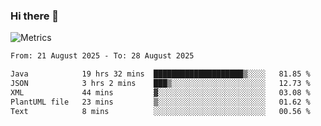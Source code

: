 ### Hi there 👋

![Metrics](https://github.com/radoapx/radoapx/blob/main/github-metrics.svg)

<!--START_SECTION:waka-->

```txt
From: 21 August 2025 - To: 28 August 2025

Java            19 hrs 32 mins  ████████████████████▒░░░░   81.85 %
JSON            3 hrs 2 mins    ███▒░░░░░░░░░░░░░░░░░░░░░   12.73 %
XML             44 mins         ▓░░░░░░░░░░░░░░░░░░░░░░░░   03.08 %
PlantUML file   23 mins         ▒░░░░░░░░░░░░░░░░░░░░░░░░   01.62 %
Text            8 mins          ░░░░░░░░░░░░░░░░░░░░░░░░░   00.56 %
```

<!--END_SECTION:waka-->

<!--
**radoapx/radoapx** is a ✨ _special_ ✨ repository because its `README.md` (this file) appears on your GitHub profile.

Here are some ideas to get you started:

- 🔭 I’m currently working on ...
- 🌱 I’m currently learning ...
- 👯 I’m looking to collaborate on ...
- 🤔 I’m looking for help with ...
- 💬 Ask me about ...
- 📫 How to reach me: ...
- 😄 Pronouns: ...
- ⚡ Fun fact: ...
-->
